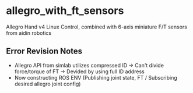 # allegro_with_ft_sensors
Allegro Hand v4 Linux Control, combined with 6-axis miniature F/T sensors from aidin robotics

## Error Revision Notes
- Allegro API from simlab utilizes compressed ID -> Can't divide force/torque of FT -> Devided by using full ID address
- Now constructing ROS ENV (Publishing joint state, FT / Subscribing desired allegro joint config)
